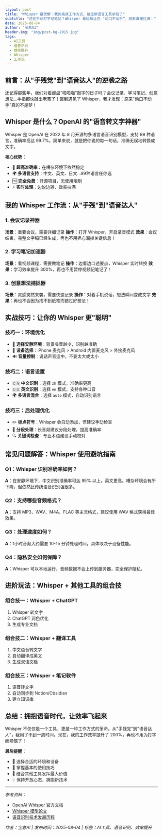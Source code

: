 ```yaml
---
layout: post
title: "Whisper 最优解：我的高效工作方式，被这款语音工具承包了"
subtitle: "还在手动打字记笔记？Whisper 最优解让你 “动口不动手”，效率直接拉满！"
date: 2025-08-04
author: "宝总AI"
header-img: "img/post-bg-2015.jpg"
tags:
  - AI工具
  - 语音识别
  - 效率提升
  - Whisper
  - 工作流
---
```


## 前言：从"手残党"到"语音达人"的逆袭之路

还记得那些年，我们对着键盘"啪啪啪"敲字的日子吗？会议记录、学习笔记、创意想法...手指都快敲出老茧了！直到遇见了 Whisper，我才发现：原来"动口不动手"真的不是梦！

## Whisper 是什么？OpenAI 的"语音转文字神器"

Whisper 是 OpenAI 在 2022 年 9 月开源的多语言语音识别模型，支持 99 种语言，准确率高达 99.7%。简单来说，就是把你说的每一句话，准确无误地转换成文字。

**核心优势：**
- 🎯 **超高准确率**：在嘈杂环境下依然稳定
- 🌍 **多语言支持**：中文、英文、日文...99种语言任你选
- 🆓 **完全免费**：开源项目，无使用限制
- ⚡ **实时处理**：边说边转，效率拉满

## 我的 Whisper 工作流：从"手残"到"语音达人"

### 1. 会议记录神器
**场景**：重要会议，需要详细记录
**操作**：打开 Whisper，开启录音模式
**效果**：会议结束，完整文字稿已经生成，再也不用担心漏掉关键信息！

### 2. 学习笔记加速器
**场景**：看视频课程，需要做笔记
**操作**：边看边口述要点，Whisper 实时转换
**效果**：学习效率提升 300%，再也不用暂停视频记笔记了！

### 3. 创意想法捕捉器
**场景**：灵感突然来袭，需要快速记录
**操作**：对着手机说话，想法瞬间变成文字
**效果**：再也不会因为找不到纸笔而错过好想法！

## 实战技巧：让你的 Whisper 更"聪明"

### 技巧一：环境优化
- 🎤 **选择安静环境**：背景噪音越少，识别越准确
- 📱 **设备选择**：iPhone 麦克风 > Android 内置麦克风 > 外接麦克风
- 🔊 **音量控制**：说话声音适中，不要太大或太小

### 技巧二：语言设置
- 🇨🇳 **中文识别**：选择 `zh` 模式，准确率更高
- 🇺🇸 **英文识别**：选择 `en` 模式，支持各种口音
- 🌍 **多语言混合**：选择 `auto` 模式，自动识别语言

### 技巧三：后处理优化
- ✏️ **标点符号**：Whisper 会自动添加，但建议手动检查
- 📝 **分段处理**：长音频建议分段处理，提高准确率
- 🔍 **关键词检查**：专业术语建议手动校对

## 常见问题解答：Whisper 使用避坑指南

### Q1：Whisper 识别准确率如何？
**A**：在安静环境下，中文识别准确率可达 95% 以上，英文更高。嘈杂环境会有所下降，但依然比传统语音识别强很多。

### Q2：支持哪些音频格式？
**A**：支持 MP3、WAV、M4A、FLAC 等主流格式，建议使用 WAV 格式获得最佳效果。

### Q3：处理速度如何？
**A**：1小时音频大约需要 10-15 分钟处理时间，具体取决于设备性能。

### Q4：隐私安全如何保障？
**A**：Whisper 可以本地运行，音频数据不会上传到服务器，完全保护隐私。

## 进阶玩法：Whisper + 其他工具的组合技

### 组合技一：Whisper + ChatGPT
1. Whisper 转文字
2. ChatGPT 润色优化
3. 生成专业文档

### 组合技二：Whisper + 翻译工具
1. 中文语音转文字
2. 自动翻译成英文
3. 生成双语文档

### 组合技三：Whisper + 笔记软件
1. 语音转文字
2. 自动同步到 Notion/Obsidian
3. 建立知识库

## 总结：拥抱语音时代，让效率飞起来

Whisper 不仅仅是一个工具，更是一种工作方式的革命。从"手残党"到"语音达人"，我用了不到一周时间。现在，我的工作效率提升了 200%，再也不用为打字而烦恼了！

**最后提醒**：
- 🎯 选择合适的环境和设备
- 🔧 掌握基本的使用技巧
- 🚀 结合其他工具发挥最大价值
- 💡 保持开放心态，拥抱新技术

---

*参考资料：*
- [OpenAI Whisper 官方文档](https://github.com/openai/whisper)
- [Whisper 模型论文](https://arxiv.org/abs/2212.04356)
- [语音识别技术发展历程](https://en.wikipedia.org/wiki/Speech_recognition)

*作者：宝总AI | 发布时间：2025-08-04 | 标签：AI工具、语音识别、效率提升*
